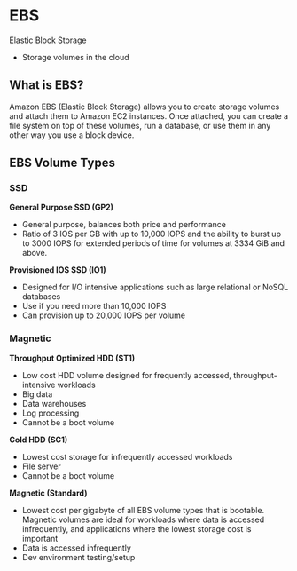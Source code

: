 # EBS
Elastic Block Storage  
- Storage volumes in the cloud

## What is EBS?
Amazon EBS (Elastic Block Storage) allows you to create storage volumes and attach them to Amazon EC2 instances. Once attached, you can create a file system on top of these volumes, run a database, or use them in any other way you use a block device.

  
## EBS Volume Types

### SSD
**General Purpose SSD (GP2)**
- General purpose, balances both price and performance
- Ratio of 3 IOS per GB with up to 10,000 IOPS and the ability to burst up to 3000 IOPS for extended periods of time for volumes at 3334 GiB and above.  
  
**Provisioned IOS SSD (IO1)**  
- Designed for I/O intensive applications such as large relational or NoSQL databases
- Use if you need more than 10,000 IOPS
- Can provision up to 20,000 IOPS per volume
  
### Magnetic
**Throughput Optimized HDD (ST1)**  
- Low cost HDD volume designed for frequently accessed, throughput-intensive workloads
- Big data
- Data warehouses
- Log processing
- Cannot be a boot volume
  
**Cold HDD (SC1)**  
- Lowest cost storage for infrequently accessed workloads
- File server
- Cannot be a boot volume
  
**Magnetic (Standard)**  
- Lowest cost per gigabyte of all EBS volume types that is bootable. Magnetic volumes are ideal for workloads where data is accessed infrequently, and applications where the lowest storage cost is important
- Data is accessed infrequently 
- Dev environment testing/setup

